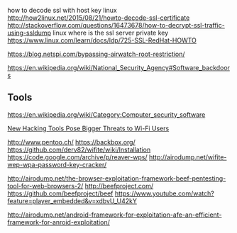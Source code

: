 
<!--
-->

how to decode ssl with host key linux
http://how2linux.net/2015/08/21/howto-decode-ssl-certificate
http://stackoverflow.com/questions/16473678/how-to-decrypt-ssl-traffic-using-ssldump
linux where is the ssl server private key
https://www.linux.com/learn/docs/ldp/725-SSL-RedHat-HOWTO

https://blog.netspi.com/bypassing-airwatch-root-restriction/

https://en.wikipedia.org/wiki/National_Security_Agency#Software_backdoors

Tools
------

https://en.wikipedia.org/wiki/Category:Computer_security_software

[New Hacking Tools Pose Bigger Threats to Wi-Fi Users]( http://www.nytimes.com/2011/02/17/technology/personaltech/17basics.html?_r=0 )

http://www.pentoo.ch/
https://backbox.org/
https://github.com/derv82/wifite/wiki/Installation
https://code.google.com/archive/p/reaver-wps/
http://airodump.net/wifite-wep-wpa-password-key-cracker/

http://airodump.net/the-browser-exploitation-framework-beef-pentesting-tool-for-web-browsers-2/
http://beefproject.com/
https://github.com/beefproject/beef
https://www.youtube.com/watch?feature=player_embedded&v=xdbvU_U42kY


http://airodump.net/android-framework-for-exploitation-afe-an-efficient-framework-for-anroid-exploitation/

<!-- vim: set autoindent expandtab sw=4 syntax=markdown: -->
